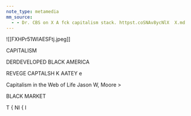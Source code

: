 ```yaml
---
note_type: metamedia
mm_source:
  - - Dr. CBS on X A fck capitalism stack. httpst.coSNAv8ycNlX  X.md
---
```


![[FXHPr51WIAESFtj.jpeg]]

CAPITALISM

DERDEVELOPED BLACK AMERICA

REVEGE CAPTALSH K AATEY e

Capitalism in the Web of Life Jason W, Moore >

BLACK MARKET

T
{ NI
{ I


